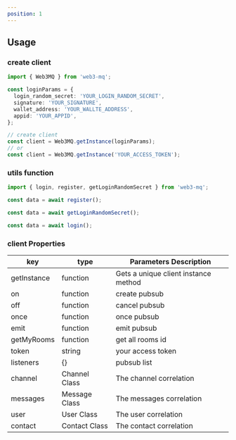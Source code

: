 ```yaml
---
position: 1
---
```


## Usage

### create client

```typescript
import { Web3MQ } from 'web3-mq';

const loginParams = {
  login_random_secret: 'YOUR_LOGIN_RANDOM_SECRET',
  signature: 'YOUR_SIGNATURE',
  wallet_address: 'YOUR_WALLTE_ADDRESS',
  appid: 'YOUR_APPID',
};

// create client
const client = Web3MQ.getInstance(loginParams);
// or
const client = Web3MQ.getInstance('YOUR_ACCESS_TOKEN');
```

### utils function

```typescript
import { login, register, getLoginRandomSecret } from 'web3-mq';

const data = await register();

const data = await getLoginRandomSecret();

const data = await login();
```

### client Properties

| key         | type          | Parameters Description               |
| ----------- | ------------- | ------------------------------------ |
| getInstance | function      | Gets a unique client instance method |
| on          | function      | create pubsub                        |
| off         | function      | cancel pubsub                        |
| once        | function      | once pubsub                          |
| emit        | function      | emit pubsub                          |
| getMyRooms  | function      | get all rooms id                     |
| token       | string        | your access token                    |
| listeners   | {}            | pubsub list                          |
| channel     | Channel Class | The channel correlation              |
| messages    | Message Class | The messages correlation             |
| user        | User Class    | The user correlation                 |
| contact     | Contact Class | The contact correlation              |
